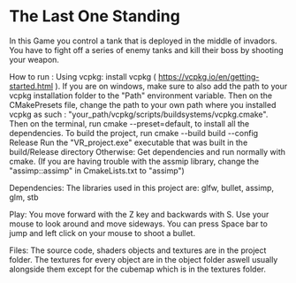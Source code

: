 # The Last One Standing

In this Game you control a tank that is deployed in the middle of invadors. You have to fight off a series of enemy tanks and kill their boss by shooting your weapon.


How to run :
Using vcpkg: install vcpkg ( https://vcpkg.io/en/getting-started.html ).
If you are on windows, make sure to also add the path to your vcpkg installation folder to the "Path" environment variable. 
Then on the CMakePresets file, change the path to your own path where you installed vcpkg as such : "your_path/vcpkg/scripts/buildsystems/vcpkg.cmake". 
Then on the terminal, run cmake --preset=default, to install all the dependencies.
To build the project, run cmake --build build --config Release
Run the "VR_project.exe" executable that was built in the build/Release directory
Otherwise:
Get dependencies and run normally with cmake.
(If you are having trouble with the assmip library, change the "assimp::assimp" in CmakeLists.txt to "assimp")

Dependencies: 
The libraries used in this project are:
glfw, bullet, assimp, glm, stb

Play:
You move forward with the Z key and backwards with S. Use your mouse to look around and move sideways. 
You can press Space bar to jump and left click on your mouse to shoot a bullet.

Files:
The source code, shaders objects and textures are in the project folder. 
The textures for every object are in the object folder aswell usually alongside them except for the cubemap which is in the textures folder.
